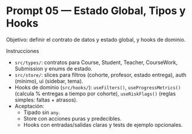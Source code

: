 # Prompt 05 — Estado Global, Tipos y Hooks

Objetivo: definir el contrato de datos y estado global, y hooks de dominio.

Instrucciones
- `src/types/`: contratos para Course, Student, Teacher, CourseWork, Submission y enums de estado.
- `src/store/`: slices para filtros (cohorte, profesor, estado entrega), auth (mínimo), ui (sidebar, tema).
- Hooks de dominio (`src/hooks/`): `useFilters()`, `useProgressMetrics()` (calcula % entregas a tiempo por cohorte), `useRiskFlags()` (reglas simples: faltas + atrasos).
- Aceptación:
  - Tipado sin `any`.
  - Store con acciones puras y predecibles.
  - Hooks con entradas/salidas claras y tests de ejemplo opcionales.
